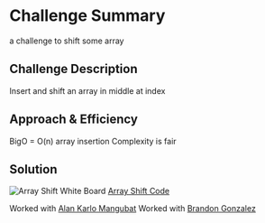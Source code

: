 # Challenge Summary

a challenge to shift some array

## Challenge Description

Insert and shift an array in middle at index

## Approach & Efficiency

BigO = O(n) array insertion
Complexity is fair

## Solution

![Array Shift White Board](../../../assets/array-shift.png)
[Array Shift Code](python/array_shift/array_shift.py)

Worked with [Alan Karlo Mangubat](https://github.com/kmangub)
Worked with [Brandon Gonzalez](https://github.com/bjgman12https://github.com/bjgman12)

